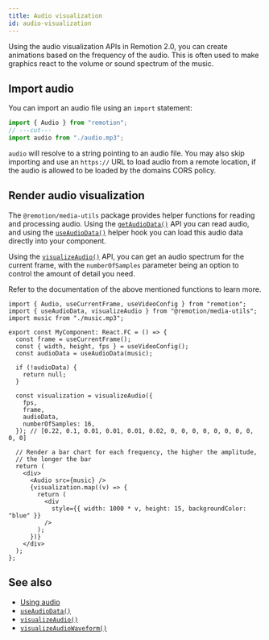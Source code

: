 ```yaml
---
title: Audio visualization
id: audio-visualization
---
```


Using the audio visualization APIs in Remotion 2.0, you can create animations based on the frequency of the audio. This is often used to make graphics react to the volume or sound spectrum of the music.

## Import audio

You can import an audio file using an `import` statement:

```ts twoslash
import { Audio } from "remotion";
// ---cut---
import audio from "./audio.mp3";
```

`audio` will resolve to a string pointing to an audio file. You may also skip importing and use an `https://` URL to load audio from a remote location, if the audio is allowed to be loaded by the domains CORS policy.

## Render audio visualization

The `@remotion/media-utils` package provides helper functions for reading and processing audio. Using the [`getAudioData()`](/docs/get-audio-data) API you can read audio, and using the [`useAudioData()`](/docs/use-audio-data) helper hook you can load this audio data directly into your component.

Using the [`visualizeAudio()`](/docs/visualize-audio) API, you can get an audio spectrum for the current frame, with the `numberOfSamples` parameter being an option to control the amount of detail you need.

Refer to the documentation of the above mentioned functions to learn more.

```tsx twoslash
import { Audio, useCurrentFrame, useVideoConfig } from "remotion";
import { useAudioData, visualizeAudio } from "@remotion/media-utils";
import music from "./music.mp3";

export const MyComponent: React.FC = () => {
  const frame = useCurrentFrame();
  const { width, height, fps } = useVideoConfig();
  const audioData = useAudioData(music);

  if (!audioData) {
    return null;
  }

  const visualization = visualizeAudio({
    fps,
    frame,
    audioData,
    numberOfSamples: 16,
  }); // [0.22, 0.1, 0.01, 0.01, 0.01, 0.02, 0, 0, 0, 0, 0, 0, 0, 0, 0, 0]

  // Render a bar chart for each frequency, the higher the amplitude,
  // the longer the bar
  return (
    <div>
      <Audio src={music} />
      {visualization.map((v) => {
        return (
          <div
            style={{ width: 1000 * v, height: 15, backgroundColor: "blue" }}
          />
        );
      })}
    </div>
  );
};
```

## See also

- [Using audio](/docs/using-audio)
- [`useAudioData()`](/docs/use-audio-data)
- [`visualizeAudio()`](/docs/visualize-audio)
- [`visualizeAudioWaveform()`](/docs/visualize-audio-waveform)
